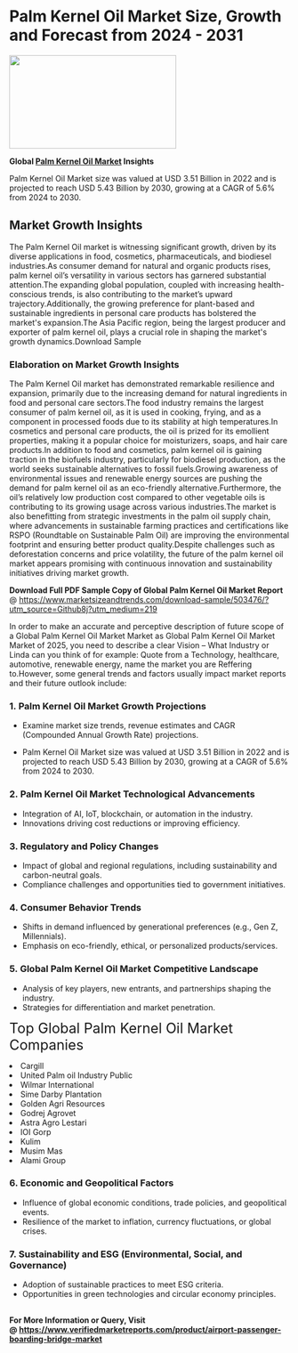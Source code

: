 <H1>Palm Kernel Oil Market Size, Growth and Forecast from 2024 - 2031</H1><img class="aligncenter size-medium wp-image-584254" src="https://thirdeyenews.in/wp-content/uploads/2024/09/Global-Market-Research-300x168.jpeg" alt="" width="300" height="168" /><p><strong>Global&nbsp;<a href="https://www.marketsizeandtrends.com/download-sample/503476/?utm_source=Github8j?utm_medium=219">Palm Kernel Oil Market</a> Insights</strong></p><p>Palm Kernel Oil Market size was valued at USD 3.51 Billion in 2022 and is projected to reach USD 5.43 Billion by 2030, growing at a CAGR of 5.6% from 2024 to 2030.</p><p><h2>Market Growth Insights</h2> The Palm Kernel Oil market is witnessing significant growth, driven by its diverse applications in food, cosmetics, pharmaceuticals, and biodiesel industries.As consumer demand for natural and organic products rises, palm kernel oil’s versatility in various sectors has garnered substantial attention.The expanding global population, coupled with increasing health-conscious trends, is also contributing to the market’s upward trajectory.Additionally, the growing preference for plant-based and sustainable ingredients in personal care products has bolstered the market's expansion.The Asia Pacific region, being the largest producer and exporter of palm kernel oil, plays a crucial role in shaping the market's growth dynamics.Download Sample <h3>Elaboration on Market Growth Insights</h3> The Palm Kernel Oil market has demonstrated remarkable resilience and expansion, primarily due to the increasing demand for natural ingredients in food and personal care sectors.The food industry remains the largest consumer of palm kernel oil, as it is used in cooking, frying, and as a component in processed foods due to its stability at high temperatures.In cosmetics and personal care products, the oil is prized for its emollient properties, making it a popular choice for moisturizers, soaps, and hair care products.In addition to food and cosmetics, palm kernel oil is gaining traction in the biofuels industry, particularly for biodiesel production, as the world seeks sustainable alternatives to fossil fuels.Growing awareness of environmental issues and renewable energy sources are pushing the demand for palm kernel oil as an eco-friendly alternative.Furthermore, the oil’s relatively low production cost compared to other vegetable oils is contributing to its growing usage across various industries.The market is also benefitting from strategic investments in the palm oil supply chain, where advancements in sustainable farming practices and certifications like RSPO (Roundtable on Sustainable Palm Oil) are improving the environmental footprint and ensuring better product quality.Despite challenges such as deforestation concerns and price volatility, the future of the palm kernel oil market appears promising with continuous innovation and sustainability initiatives driving market growth.</p><p><span class=""><strong>Download Full PDF Sample Copy of Global Palm Kernel Oil Market Report</strong> @ <a href="https://www.marketsizeandtrends.com/download-sample/503476/?utm_source=Github8j?utm_medium=219" target="_blank">https://www.marketsizeandtrends.com/download-sample/503476/?utm_source=Github8j?utm_medium=219</a></span></p><p>In order to make an accurate and perceptive description of future scope of a Global&nbsp;Palm Kernel Oil Market Market as Global&nbsp;Palm Kernel Oil Market Market of 2025, you need to describe a clear Vision &ndash; What Industry or Linda can you think of for example: Quote from a Technology, healthcare, automotive, renewable energy, name the market you are Reffering to.However, some general trends and factors usually impact market reports and their future outlook include:</p><h3>1.&nbsp;<strong>Palm Kernel Oil Market Growth Projections</strong></h3><ul><li>Examine market size trends, revenue estimates and CAGR (Compounded Annual Growth Rate) projections.</li><li><p>Palm Kernel Oil Market size was valued at USD 3.51 Billion in 2022 and is projected to reach USD 5.43 Billion by 2030, growing at a CAGR of 5.6% from 2024 to 2030.</p></li></ul><h3>2.&nbsp;<strong>Palm Kernel Oil Market Technological Advancements</strong></h3><ul><li>Integration of AI, IoT, blockchain, or automation in the industry.</li><li>Innovations driving cost reductions or improving efficiency.</li></ul><h3>3.&nbsp;<strong>Regulatory and Policy Changes</strong></h3><ul><li>Impact of global and regional regulations, including sustainability and carbon-neutral goals.</li><li>Compliance challenges and opportunities tied to government initiatives.</li></ul><h3>4.&nbsp;<strong>Consumer Behavior Trends</strong></h3><ul><li>Shifts in demand influenced by generational preferences (e.g., Gen Z, Millennials).</li><li>Emphasis on eco-friendly, ethical, or personalized products/services.</li></ul><h3>5.&nbsp;<strong>Global Palm Kernel Oil Market Competitive Landscape</strong></h3><ul><li>Analysis of key players, new entrants, and partnerships shaping the industry.</li><li>Strategies for differentiation and market penetration.</li></ul><p data-pm-slice="1 1 []"><span style="color: inherit; font-family: inherit; font-size: 25px;">Top Global Palm Kernel Oil Market Companies</span></p><div class="" data-test-id=""><p><li>Cargill</li><li> United Palm oil Industry Public</li><li> Wilmar International</li><li> Sime Darby Plantation</li><li> Golden Agri Resources</li><li> Godrej Agrovet</li><li> Astra Agro Lestari</li><li> IOI Gorp</li><li> Kulim</li><li> Musim Mas</li><li> Alami Group</li></p></div><h3>6.&nbsp;<strong>Economic and Geopolitical Factors</strong></h3><ul><li>Influence of global economic conditions, trade policies, and geopolitical events.</li><li>Resilience of the market to inflation, currency fluctuations, or global crises.</li></ul><h3>7.&nbsp;<strong>Sustainability and ESG (Environmental, Social, and Governance)</strong></h3><ul><li>Adoption of sustainable practices to meet ESG criteria.</li><li>Opportunities in green technologies and circular economy principles.</li></ul><h2><strong style="font-size: 14px;">For More Information or Query, Visit @&nbsp;</strong><a style="background-color: #ffffff; font-size: 14px;" href="https://www.marketsizeandtrends.com/report/palm-kernel-oil-market/" target="_blank">https://www.verifiedmarketreports.com/product/airport-passenger-boarding-bridge-market</a></h2>